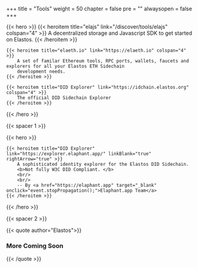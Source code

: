 

+++
title = "Tools"
weight = 50
chapter = false
pre = ""
alwaysopen = false
+++

{{< hero >}}
    {{< heroitem title="elajs" link="/discover/tools/elajs" colspan="4" >}}
        A decentralized storage and Javascript SDK to get started on Elastos.
    {{< /heroitem >}}
    
    {{< heroitem title="elaeth.io" link="https://elaeth.io" colspan="4" >}}
        A set of familar Ethereum tools, RPC ports, wallets, faucets and explorers for all your Elastos ETH Sidechain
        development needs.
    {{< /heroitem >}}   
    
    {{< heroitem title="DID Explorer" link="https://idchain.elastos.org" colspan="4" >}}
        The official DID Sidechain Explorer
    {{< /heroitem >}}
{{< /hero >}}

{{< spacer 1 >}}

{{< hero >}}
    
    {{< heroitem title="DID Explorer" link="https://explorer.elaphant.app/" linkBlank="true" rightArrow="true" >}}
        A sophisticated identity explorer for the Elastos DID Sidechain. 
        <b>Not fully W3C DID Compliant. </b>
        <br/>
        <br/>
        -- By <a href="https://elaphant.app" target="_blank" onclick="event.stopPropagation();">Elaphant.app Team</a>
    {{< /heroitem >}}
{{< /hero >}}

{{< spacer 2 >}}

{{< quote author="Elastos">}}
<h3>More Coming Soon</h3>
{{< /quote >}}
